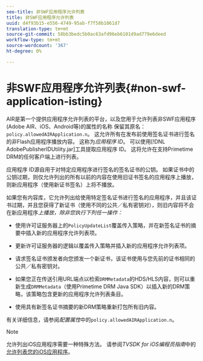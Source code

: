 ```yaml
---
seo-title: 非SWF应用程序允许列表
title: 非SWF应用程序允许列表
uuid: d4f93b15-e556-4749-95ab-f7f58b1061d7
translation-type: tm+mt
source-git-commit: 58bb3bedc5b0ac63afd96eb6101d9ad779e6deed
workflow-type: tm+mt
source-wordcount: '367'
ht-degree: 0%

---
```



# 非SWF应用程序允许列表{#non-swf-application-isting}

AIR是第一个提供应用程序允许列表的平台，以及您用于允许列表非SWF应用程序(Adobe AIR、iOS、Android等)的属性的名称 保留其原名：`policy.allowedAIRApplication.n`。 这允许所有在发布前使用签名证书进行签名的非Flash应用程序播放内容。 这称为&#x200B;*应用程序 ID*。 可以使用[!DNL AdobePublisherIDUtility.jar]工具提取应用程序 ID。 这将允许在支持Primetime DRM的任何客户端上进行列表。

应用程序 ID源自用于对特定应用程序进行签名的签名证书的公钥。 如果证书中的公钥过期，则仅允许列出的所有以前的内容在使用旧证书签名的应用程序上播放，则新应用程序（使用新证书签名）上将不播放。

如果您有内容库，它允许列出给使用特定签名证书进行签名的应用程序，并且该证书过期，并且您获得了新证书（使用不同的公共／私有密钥对），则旧内容将不会在新应用程序&#x200B;*上播放，除非您执行下列任一操作：*

* 使用许可证服务器上的`PolicyUpdateList`覆盖传入策略，并在新签名证书的摘要中插入新的应用程序允许列表项。
* 更新许可证服务器的逻辑以覆盖传入策略并插入新的应用程序允许列表项。
* 请求签名证书颁发者向您颁发一个新证书，该证书使用与您先前的证书相同的公共／私有密钥对。
* 如果您正在传送引用URL端点以检索`DRMMetadata`的HDS/HLS内容，则可以重新生成`DRMMetadata`（使用Primetime DRM Java SDK）以插入新的DRM策略，该策略包含更新的应用程序允许列表条目。

* 使用具有新签名证书摘要的新DRM策略重新打包所有旧内容。

有关详细信息，请参阅&#x200B;*配置属性*&#x200B;中的`policy.allowedAIRApplication.n`。

>[!NOTE]
>
>允许列出iOS应用程序需要一种特殊方法。 请参阅&#x200B;*TVSDK for iOS编程员指南*&#x200B;中的[允许列表您的iOS应用程序](../../../../../programming/tvsdk-3x-ios-prog/ios-3x-drm-content-security/ios-3x-allowlist-your-ios-application.md)。
